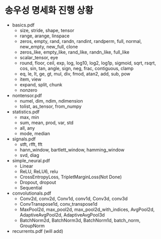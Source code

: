 #  송우성 명세화 진행 상황

  - basics.pdf
    - size, stride, shape, tensor
    - range, arange, linspace
    - zeros, empty, rand, randn, randint, randperm, full, normal, new_empty, new_full, clone
    - zeros_like, empty_like, rand_like, randn_like, full_like
    - scalar_tensor, eye
    - round, floor, ceil, exp, log, log10, log2, log1p, sigmoid, sqrt, rsqrt, cos, sin, tan, angle, sign, neg, frac, contiguous, clamp
    - eq, le, lt, ge, gt, mul, div, fmod, atan2, add, sub, pow
    - item, view
    - expand, split, chunk
    - nonzero
  - nontensor.pdf
    - numel, dim, ndim, ndimension
    - tolist, as_tensor, from_numpy
  - statistics.pdf
    - max, min
    - sum, mean, prod, var, std
    - all, any
    - mode, median
  - signals.pdf
    - stft, rfft, fft
    - hann_window, bartlett_window, hamming_window
    - svd, diag
  - simple_neural.pdf
    - Linear
    - ReLU, ReLU6, relu
    - CrossEntropyLoss, TripletMarginLoss(Not Done)
    - Dropout, dropout
    - Sequential
  - convolutionals.pdf
    - Conv2d, conv2d, Conv1d, conv1d, Conv3d, conv3d
    - ConvTranspose1d, conv_transpose1d
    - MaxPool2d, max_pool2d, max_pool2d_with_indices, AvgPool2d, AdaptiveAvgPool2d, AdaptiveAvgPool3d
    - BatchNorm2d, BatchNorm3d, BatchNorm1d, batch_norm, GroupNorm
  - recurrents.pdf (will add)



